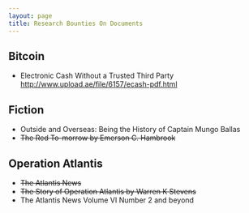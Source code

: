```yaml
---
layout: page
title: Research Bounties On Documents
---
```


## Bitcoin

- Electronic Cash Without a Trusted Third Party http://www.upload.ae/file/6157/ecash-pdf.html

## Fiction

- Outside and Overseas: Being the History of Captain Mungo Ballas
- ~~The Red To-morrow by Emerson C. Hambrook~~

## Operation Atlantis

- ~~The Atlantis News~~
- ~~The Story of Operation Atlantis by Warren K Stevens~~
- The Atlantis News Volume VI Number 2 and beyond


